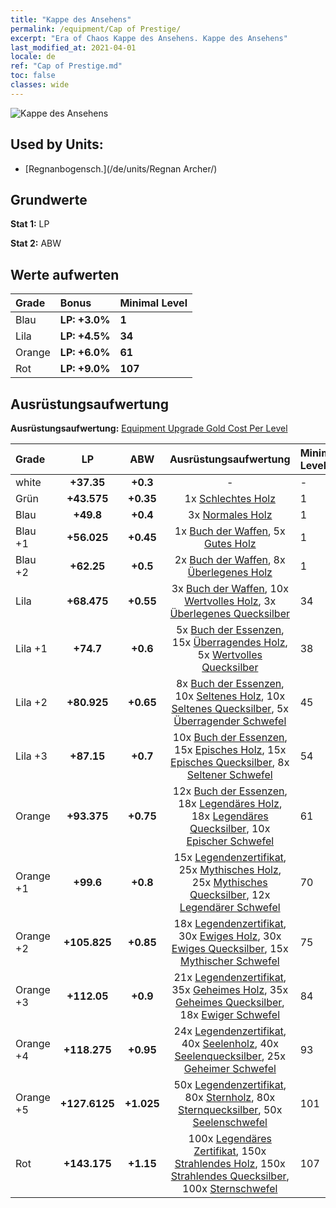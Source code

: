 ```yaml
---
title: "Kappe des Ansehens"
permalink: /equipment/Cap of Prestige/
excerpt: "Era of Chaos Kappe des Ansehens. Kappe des Ansehens"
last_modified_at: 2021-04-01
locale: de
ref: "Cap of Prestige.md"
toc: false
classes: wide
---
```


  ![Kappe des Ansehens](/images/e/e_99022.png)

## Used by Units:

* [Regnanbogensch.](/de/units/Regnan Archer/) 


## Grundwerte
 **Stat 1:** LP

 **Stat 2:** ABW

## Werte aufwerten

  |     Grade    |   Bonus | Minimal Level | 
  |:-------------|:--------|:--------------| 
  | Blau | **LP: +3.0%** | **1** | 
  | Lila | **LP: +4.5%** | **34** | 
  | Orange | **LP: +6.0%** | **61** | 
  | Rot | **LP: +9.0%** | **107** | 


## Ausrüstungsaufwertung
 **Ausrüstungsaufwertung:** [Equipment Upgrade Gold Cost Per Level](/equipment/EquipmentUpgradeCostPerLevel/) 

  |          Grade      | LP | ABW | Ausrüstungsaufwertung | Minimal Level |
  |:--------------------|:---------:|:---------:|:----------------:|:--------------|
  | white | **+37.35** | **+0.3** | - | - |
  | Grün | **+43.575** | **+0.35** | 1x [Schlechtes Holz](/de/Items/mat_1/) | 1 |
  | Blau | **+49.8** | **+0.4** | 3x [Normales Holz](/de/Items/mat_7/) | 1 |
  | Blau +1 | **+56.025** | **+0.45** | 1x [Buch der Waffen](/de/Items/mat_18/), 5x [Gutes Holz](/de/Items/mat_13/) | 1 |
  | Blau +2 | **+62.25** | **+0.5** | 2x [Buch der Waffen](/de/Items/mat_25/), 8x [Überlegenes Holz](/de/Items/mat_20/) | 1 |
  | Lila | **+68.475** | **+0.55** | 3x [Buch der Waffen](/de/Items/mat_32/), 10x [Wertvolles Holz](/de/Items/mat_27/), 3x [Überlegenes Quecksilber](/de/Items/mat_21/) | 34 |
  | Lila +1 | **+74.7** | **+0.6** | 5x [Buch der Essenzen](/de/Items/mat_39/), 15x [Überragendes Holz](/de/Items/mat_34/), 5x [Wertvolles Quecksilber](/de/Items/mat_28/) | 38 |
  | Lila +2 | **+80.925** | **+0.65** | 8x [Buch der Essenzen](/de/Items/mat_46/), 10x [Seltenes Holz](/de/Items/mat_41/), 10x [Seltenes Quecksilber](/de/Items/mat_42/), 5x [Überragender Schwefel](/de/Items/mat_36/) | 45 |
  | Lila +3 | **+87.15** | **+0.7** | 10x [Buch der Essenzen](/de/Items/mat_53/), 15x [Episches Holz](/de/Items/mat_48/), 15x [Episches Quecksilber](/de/Items/mat_49/), 8x [Seltener Schwefel](/de/Items/mat_43/) | 54 |
  | Orange | **+93.375** | **+0.75** | 12x [Buch der Essenzen](/de/Items/mat_60/), 18x [Legendäres Holz](/de/Items/mat_55/), 18x [Legendäres Quecksilber](/de/Items/mat_56/), 10x [Epischer Schwefel](/de/Items/mat_50/) | 61 |
  | Orange +1 | **+99.6** | **+0.8** | 15x [Legendenzertifikat](/de/Items/mat_67/), 25x [Mythisches Holz](/de/Items/mat_62/), 25x [Mythisches Quecksilber](/de/Items/mat_63/), 12x [Legendärer Schwefel](/de/Items/mat_57/) | 70 |
  | Orange +2 | **+105.825** | **+0.85** | 18x [Legendenzertifikat](/de/Items/mat_74/), 30x [Ewiges Holz](/de/Items/mat_69/), 30x [Ewiges Quecksilber](/de/Items/mat_70/), 15x [Mythischer Schwefel](/de/Items/mat_64/) | 75 |
  | Orange +3 | **+112.05** | **+0.9** | 21x [Legendenzertifikat](/de/Items/mat_81/), 35x [Geheimes Holz](/de/Items/mat_76/), 35x [Geheimes Quecksilber](/de/Items/mat_77/), 18x [Ewiger Schwefel](/de/Items/mat_71/) | 84 |
  | Orange +4 | **+118.275** | **+0.95** | 24x [Legendenzertifikat](/de/Items/mat_88/), 40x [Seelenholz](/de/Items/mat_83/), 40x [Seelenquecksilber](/de/Items/mat_84/), 25x [Geheimer Schwefel](/de/Items/mat_78/) | 93 |
  | Orange +5 | **+127.6125** | **+1.025** | 50x [Legendenzertifikat](/de/Items/mat_95/), 80x [Sternholz](/de/Items/mat_90/), 80x [Sternquecksilber](/de/Items/mat_91/), 50x [Seelenschwefel](/de/Items/mat_85/) | 101 |
  | Rot | **+143.175** | **+1.15** | 100x [Legendäres Zertifikat](/de/Items/mat_102/), 150x [Strahlendes Holz](/de/Items/mat_97/), 150x [Strahlendes Quecksilber](/de/Items/mat_98/), 100x [Sternschwefel](/de/Items/mat_92/) | 107 |


